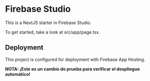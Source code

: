 # Firebase Studio

This is a NextJS starter in Firebase Studio.

To get started, take a look at src/app/page.tsx.

## Deployment

This project is configured for deployment with Firebase App Hosting.

**NOTA: ¡Este es un cambio de prueba para verificar el despliegue automático!**
